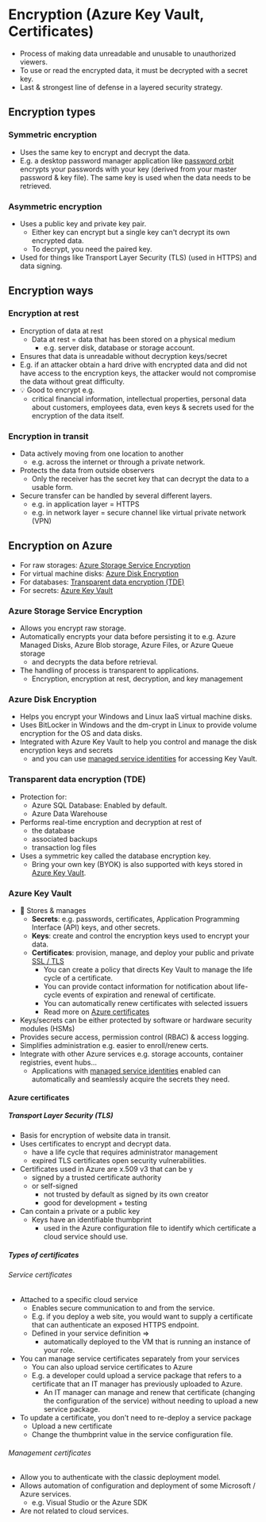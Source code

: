 # Encryption (Azure Key Vault, Certificates)

- Process of making data unreadable and unusable to unauthorized viewers.
- To use or read the encrypted data, it must be decrypted with a secret key.
- Last & strongest line of defense in a layered security strategy.

## Encryption types

### Symmetric encryption

- Uses the same key to encrypt and decrypt the data.
- E.g. a desktop password manager application like [password orbit](https://erkinekici.com/projects/password-orbit) encrypts your passwords with your key (derived from your master password & key file). The same key is used when the data needs to be retrieved.

### Asymmetric encryption

- Uses a public key and private key pair.
  - Either key can encrypt but a single key can't decrypt its own encrypted data.
  - To decrypt, you need the paired key.
- Used for things like Transport Layer Security (TLS) (used in HTTPS) and data signing.

## Encryption ways

### Encryption at rest

- Encryption of data at rest
  - Data at rest = data that has been stored on a physical medium
    - e.g. server disk, database or storage account.
- Ensures that data is unreadable without decryption keys/secret
- E.g. if an attacker obtain a hard drive with encrypted data and did not have access to the encryption keys, the attacker would not compromise the data without great difficulty.
- 💡 Good to encrypt e.g.
  - critical financial information, intellectual properties, personal data about customers, employees data, even keys & secrets used for the encryption of the data itself.

### Encryption in transit

- Data actively moving from one location to another
  - e.g. across the internet or through a private network.
- Protects the data from outside observers
  - Only the receiver has the secret key that can decrypt the data to a usable form.
- Secure transfer can be handled by several different layers.
  - e.g. in application layer = HTTPS
  - e.g. in network layer = secure channel like virtual private network (VPN)

## Encryption on Azure

- For raw storages: [Azure Storage Service Encryption](#azure-storage-service-encryption)
- For virtual machine disks: [Azure Disk Encryption](#azure-disk-encryption)
- For databases: [Transparent data encryption (TDE)](#transparent-data-encryption-tde)
- For secrets: [Azure Key Vault](#azure-key-vault)

### Azure Storage Service Encryption

- Allows you encrypt raw storage.
- Automatically encrypts your data before persisting it to e.g. Azure Managed Disks, Azure Blob storage, Azure Files, or Azure Queue storage
  - and decrypts the data before retrieval.
- The handling of process is transparent to applications.
  - Encryption, encryption at rest, decryption, and key management

### Azure Disk Encryption

- Helps you encrypt your Windows and Linux IaaS virtual machine disks.
- Uses BitLocker in Windows and the dm-crypt in Linux to provide volume encryption for the OS and data disks.
- Integrated with Azure Key Vault to help you control and manage the disk encryption keys and secrets
  - and you can use [managed service identities](./4.4.%20Identity%20and%20Access%20(Azure%20AD).md#managed-identities) for accessing Key Vault.

### Transparent data encryption (TDE)

- Protection for:
  - Azure SQL Database: Enabled by default.
  - Azure Data Warehouse
- Performs real-time encryption and decryption at rest of
  - the database
  - associated backups
  - transaction log files
- Uses a symmetric key called the database encryption key.
  - Bring your own key (BYOK) is also supported with keys stored in [Azure Key Vault](#azure-key-vault).

### Azure Key Vault

- 📝 Stores & manages
  - **Secrets**: e.g. passwords, certificates, Application Programming Interface (API) keys, and other secrets.
  - **Keys**: create and control the encryption keys used to encrypt your data.
  - **Certificates**: provision, manage, and deploy your public and private [SSL / TLS](#transport-layer-security-tls)
    - You can create a policy that directs Key Vault to manage the life cycle of a certificate.
    - You can provide contact information for notification about life-cycle events of expiration and renewal of certificate.
    - You can automatically renew certificates with selected issuers
    - Read more on [Azure certificates](#azure-certificates)
- Keys/secrets can be either protected by software or hardware security modules (HSMs)
- Provides secure access, permission control (RBAC) & access logging.
- Simplifies administration e.g. easier to enroll/renew certs.
- Integrate with other Azure services e.g. storage accounts, container registries, event hubs...
  - Applications with [managed service identities](./4.4.%20Identity%20and%20Access%20(Azure%20AD).md#managed-identities) enabled can automatically and seamlessly acquire the secrets they need.

#### Azure certificates

##### Transport Layer Security (TLS)

- Basis for encryption of website data in transit.
- Uses certificates to encrypt and decrypt data.
  - have a life cycle that requires administrator management
  - expired TLS certificates open security vulnerabilities.
- Certificates used in Azure are x.509 v3 that can be y
  - signed by a trusted certificate authority
  - or self-signed
    - not trusted by default as signed by its own creator
    - good for development + testing
- Can contain a private or a public key
  - Keys have an identifiable thumbprint
    - used in the Azure configuration file to identify which certificate a cloud service should use.

##### Types of certificates

###### Service certificates

- Attached to a specific cloud service
  - Enables secure communication to and from the service.
  - E.g. if you deploy a web site, you would want to supply a certificate that can authenticate an exposed HTTPS endpoint.
  - Defined in your service definition =>
    - automatically deployed to the VM that is running an instance of your role.
- You can manage service certificates separately from your services
  - You can also upload service certificates to Azure
  - E.g. a developer could upload a service package that refers to a certificate that an IT manager has previously uploaded to Azure.
    - An IT manager can manage and renew that certificate (changing the configuration of the service) without needing to upload a new service package.
- To update a certificate, you don't need to re-deploy a service package
  - Upload a new certificate
  - Change the thumbprint value in the service configuration file.

###### Management certificates

- Allow you to authenticate with the classic deployment model.
- Allows automation of configuration and deployment of some Microsoft / Azure services.
  - e.g. Visual Studio or the Azure SDK
- Are not related to cloud services.
